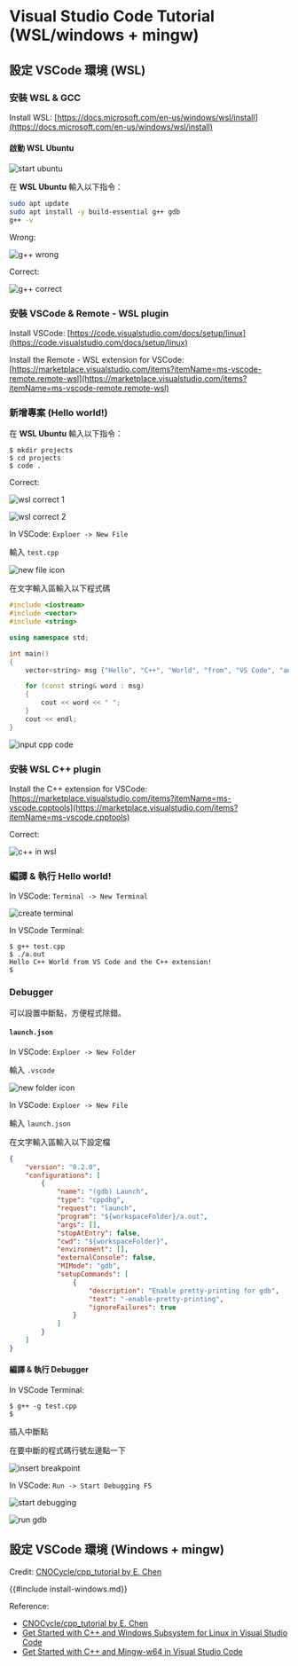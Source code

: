 # Visual Studio Code Tutorial (WSL/windows + mingw)

## 設定 VSCode 環境 (WSL)

### 安裝 WSL & GCC

Install WSL: [https://docs.microsoft.com/en-us/windows/wsl/install](https://docs.microsoft.com/en-us/windows/wsl/install)

#### 啟動 WSL Ubuntu

![start ubuntu](img/start-ubuntu.png)

在 **WSL Ubuntu** 輸入以下指令：

```bash
sudo apt update
sudo apt install -y build-essential g++ gdb
g++ -v
```

Wrong:

![g++ wrong](img/g++_wrong.png)

Correct:

![g++ correct](img/g++_correct.png)

### 安裝 VSCode & Remote - WSL plugin

Install VSCode: [https://code.visualstudio.com/docs/setup/linux](https://code.visualstudio.com/docs/setup/linux)

Install the Remote - WSL extension for VSCode: [https://marketplace.visualstudio.com/items?itemName=ms-vscode-remote.remote-wsl](https://marketplace.visualstudio.com/items?itemName=ms-vscode-remote.remote-wsl)

### 新增專案 (Hello world!)

在 **WSL Ubuntu** 輸入以下指令：

```console
$ mkdir projects
$ cd projects
$ code .
```

Correct:

![wsl correct 1](img/file-explorer-wsl.png)

![wsl correct 2](img/wsl-status-bar.png)

In VSCode: `Exploer -> New File`

輸入 `test.cpp`

![new file icon](img/new_file.png)

在文字輸入區輸入以下程式碼

```c++
#include <iostream>
#include <vector>
#include <string>

using namespace std;

int main()
{
    vector<string> msg {"Hello", "C++", "World", "from", "VS Code", "and the C++ extension!"};

    for (const string& word : msg)
    {
        cout << word << " ";
    }
    cout << endl;
}
```

![input cpp code](img/input_cpp.png)

### 安裝 WSL C++ plugin

Install the C++ extension for VSCode: [https://marketplace.visualstudio.com/items?itemName=ms-vscode.cpptools](https://marketplace.visualstudio.com/items?itemName=ms-vscode.cpptools)

Correct:

![c++ in wsl](img/install-in-wsl.png)

### 編譯 & 執行 Hello world!

In VSCode: `Terminal -> New Terminal`

![create terminal](img/create_terminal.png)

In VSCode Terminal:
```console
$ g++ test.cpp
$ ./a.out
Hello C++ World from VS Code and the C++ extension! 
$ 
```

### Debugger

可以設置中斷點，方便程式除錯。

#### `launch.json`

In VSCode: `Exploer -> New Folder`

輸入 `.vscode`

![new folder icon](img/new_folder.png)

In VSCode: `Exploer -> New File`

輸入 `launch.json`

在文字輸入區輸入以下設定檔

```json
{
    "version": "0.2.0",
    "configurations": [
        {
            "name": "(gdb) Launch",
            "type": "cppdbg",
            "request": "launch",
            "program": "${workspaceFolder}/a.out",
            "args": [],
            "stopAtEntry": false,
            "cwd": "${workspaceFolder}",
            "environment": [],
            "externalConsole": false,
            "MIMode": "gdb",
            "setupCommands": [
                {
                    "description": "Enable pretty-printing for gdb",
                    "text": "-enable-pretty-printing",
                    "ignoreFailures": true
                }
            ]
        }
    ]
}
```

#### 編譯 & 執行 Debugger

In VSCode Terminal:
```console
$ g++ -g test.cpp
$ 
```

插入中斷點

在要中斷的程式碼行號左邊點一下

![insert breakpoint](img/insert_breakpoint.png)

In VSCode: `Run -> Start Debugging F5`

![start debugging](img/start_gdb.png)

![run gdb](img/run_gdb.png)

## 設定 VSCode 環境 (Windows + mingw)

Credit: [CNOCycle/cpp_tutorial by E. Chen](https://github.com/CNOCycle/cpp_tutorial)

{{#include install-windows.md}}

Reference: 

* [CNOCycle/cpp_tutorial by E. Chen](https://github.com/CNOCycle/cpp_tutorial)
* [Get Started with C++ and Windows Subsystem for Linux in Visual Studio Code](https://code.visualstudio.com/docs/cpp/config-wsl)
* [Get Started with C++ and Mingw-w64 in Visual Studio Code](https://code.visualstudio.com/docs/cpp/config-mingw)